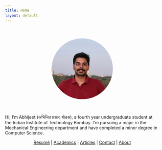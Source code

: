 ```yaml
---
title: Home
layout: default
---
```


<img id="profile_picture" src="assets/profile_picture_800x800.jpeg" alt="profile_picture" style="display: block; border-radius: 300px; margin-left: auto; margin-right: auto; width: 200px; margin-top: 50px; margin-bottom: 50px;" />

Hi, I’m Abhijeet (अभिजित प्रसाद बोडस), a fourth year undergraduate student at
the Indian Institute of Technology Bombay. I'm pursuing a major in the
Mechanical Engineering department and have completed a minor degree in Computer
Science.

<div style="text-align: center;">
    <a href="https://github.com/abhijeetbodas2001/resume/raw/master/latest/one_page.pdf">Résumé</a>&nbsp;&#124;
    <a href="/academics">Academics</a>&nbsp;&#124;
    <a href="/articles">Articles</a>&nbsp;&#124;
    <a href="/contact">Contact</a>&nbsp;&#124;
    <a href="/about">About</a>
</div>
